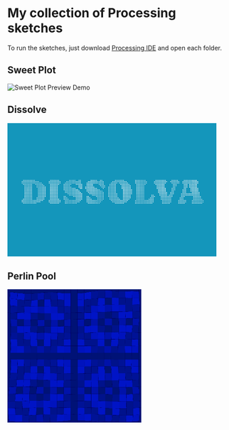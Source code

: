 # My collection of Processing sketches
To run the sketches, just download [Processing IDE](https://processing.org/download) and open each folder.

## Sweet Plot
![Sweet Plot Preview Demo](Demo/preview_sweet_mini.gif)
## Dissolve
![Dissolve Preview Demo](Demo/preview_dissolve_mini.gif)
## Perlin Pool
![Perlin Pool Preview Demo](Demo/preview_pool_mini.gif)
